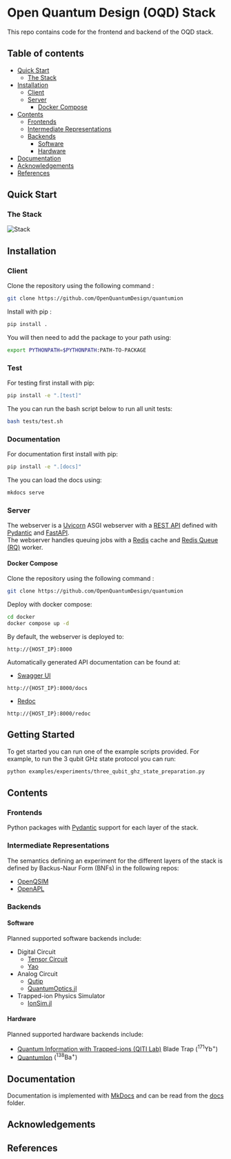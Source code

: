
# Open Quantum Design (OQD) Stack
This repo contains code for the frontend and backend of the OQD stack.

## Table of contents
- [Quick Start](#quickstart) <br/>
  - [The Stack](#stack) <br/>
- [Installation](#installation) <br/>
  - [Client](#client) <br/>
  - [Server](#server) <br/>
     - [Docker Compose](#docker-compose) <br/>
- [Contents](#contents) <br/>
  - [Frontends](#frontends) <br/>
  - [Intermediate Representations](#intermediate-representations) <br/>
  - [Backends](#backends) <br/>
    - [Software](#software) <br/>
    - [Hardware](#hardware) <br/>
- [Documentation](#documentation) <br/>
- [Acknowledgements](#acknowledgements) <br/>
- [References](#references) <br/>



## Quick Start <a name="quickstart"></a>
### The Stack <a name="stack"></a>
![Stack](docs/imgs/OQD_stack.png)

## Installation <a name="installation"></a>

### Client <a name="client"></a>
Clone the repository using the following command :
```bash
git clone https://github.com/OpenQuantumDesign/quantumion
```
Install with pip :
```bash
pip install .
```
You will then need to add the package to your path using:

```bash
export PYTHONPATH=$PYTHONPATH:PATH-TO-PACKAGE
```
### Test <a name="test"></a>
For testing first install with pip:

```bash
pip install -e ".[test]"
```
The you can run the bash script below to run all unit tests:
```bash
bash tests/test.sh   
```

### Documentation <a name="Documentation"></a>
For documentation first install with pip:

```bash
pip install -e ".[docs]"
```

The you can load the docs using:
```bash
mkdocs serve   
```

### Server <a name="server"></a>
The webserver is a [Uvicorn](https://www.uvicorn.org/) ASGI webserver with a [REST API](https://restfulapi.net/) defined with [Pydantic](https://docs.pydantic.dev/latest/) and [FastAPI](https://fastapi.tiangolo.com/). \
The webserver handles queuing jobs with a [Redis](https://redis.io/) cache and [Redis Queue (RQ)](https://python-rq.org/) worker.

#### Docker Compose <a name="docker-compose"></a>
Clone the repository using the following command :
```bash
git clone https://github.com/OpenQuantumDesign/quantumion
```
Deploy with docker compose:
```bash
cd docker
docker compose up -d
```
By default, the webserver is deployed to:
```
http://{HOST_IP}:8000
```
Automatically generated API documentation can be found at:
- [Swagger UI](https://swagger.io/tools/swagger-ui/)
```
http://{HOST_IP}:8000/docs
```
- [Redoc](https://redocly.com/redoc/)
```
http://{HOST_IP}:8000/redoc
```
## Getting Started <a name="Getting Started"></a>

To get started you can run one of the example scripts provided. For example, to run the 3 qubit GHz state protocol you can run:

```bash
python examples/experiments/three_qubit_ghz_state_preparation.py 
```

## Contents <a name="contents"></a>

### Frontends <a name="frontends"></a>
Python packages with [Pydantic](https://docs.pydantic.dev/latest/) support for each layer of the stack.

### Intermediate Representations <a name="intermediate-representations"></a>
The semantics defining an experiment for the different layers of the stack is defined by Backus-Naur Form (BNFs) in the following repos:
- [OpenQSIM](https://github.com/OpenQuantumDesign/openqsim)
- [OpenAPL](https://github.com/OpenQuantumDesign/openapl)

### Backends <a name="backends"></a>

#### Software <a name="software"></a>
Planned supported software backends include:
- Digital Circuit
  - [Tensor Circuit](https://github.com/tencent-quantum-lab/tensorcircuit)
  - [Yao](https://yaoquantum.org/)
- Analog Circuit
  - [Qutip](https://qutip.org/)
  - [QuantumOptics.jl](https://docs.qojulia.org/search/?q=calcium)
- Trapped-ion Physics Simulator
  - [IonSim.jl](https://www.ionsim.org/)
#### Hardware <a name="hardware"></a>
Planned supported hardware backends include:
- [Quantum Information with Trapped-ions (QITI Lab)](https://qiti.iqc.uwaterloo.ca/publications/) Blade Trap $\left( ^{171}\mathrm{Yb}^+ \right)$
- [QuantumIon](https://tqt.uwaterloo.ca/project-details/quantumion-an-open-access-quantum-computing-platform/) $\left( ^{138}\mathrm{Ba}^+ \right)$


## Documentation <a name="documentation"></a>

Documentation is implemented with [MkDocs](https://www.mkdocs.org/) and can be read from the [docs](https://github.com/OpenQuantumDesign/quantumion/tree/main/docs) folder.

## Acknowledgements <a name="acknowledgements"></a>

## References <a name="references"></a>
